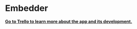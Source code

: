 # Embedder
**[Go to Trello to learn more about the app and its development.](https://trello.com/b/3tbVB5Yp/embedder-unofficial-bot-client-for-discord)**
